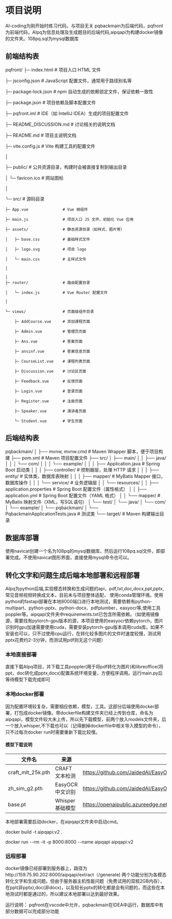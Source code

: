 
# 项目说明
AI-coding为刚开始时练习代码，与项目无关
pqbackmain为后端代码，pqfront为前端代码，AIpq为信息处理及生成题目的后端代码,aipqapi为构建docker镜像的文件夹。108pq.sql为mysql数据库
## 前端结构表
pqfront/
├─ index.html                # 项目入口 HTML 文件

├─ jsconfig.json             # JavaScript 配置文件，通常用于路径别名等

├─ package-lock.json         # npm 自动生成的依赖锁定文件，保证依赖一致性

├─ package.json              # 项目依赖及脚本配置文件

├─ pqfront.iml               # IDE（如 IntelliJ IDEA）生成的项目配置文件

├─ README_DISCUSSION.md      # 讨论相关的说明文档

├─ README.md                 # 项目主说明文档

├─ vite.config.js            # Vite 构建工具的配置文件

│

├─ public/                   # 公共资源目录，构建时会被直接复制到输出目录

│   └─ favicon.ico           # 网站图标

│

└─ src/                      # 源码目录

    ├─ App.vue               # Vue 根组件
    
    ├─ main.js               # 项目入口 JS 文件，初始化 Vue 应用
    
    ├─ assets/               # 静态资源目录（如样式、图片等）
    
    │   ├─ base.css          # 基础样式文件
    
    │   ├─ logo.svg          # 项目 logo
    
    │   └─ main.css          # 主样式文件
    
    │

    │
    ├─ router/               # 路由配置目录
    
    │   └─ index.js          # Vue Router 配置文件
    
    │
    
    └─ views/                # 页面级组件目录
    
        ├─ AddCourse.vue     # 添加课程页面
        
        ├─ Admin.vue         # 管理员页面
        
        ├─ Ans.vue           # 答案页面
        
        ├─ ansinf.vue        # 答案信息页面
        
        ├─ CourseList.vue    # 课程列表页面
        
        ├─ Discussion.vue    # 讨论区页面
        
        ├─ Feedback.vue      # 反馈页面
        
        ├─ Login.vue         # 登录页面
        
        ├─ Register.vue      # 注册页面
        
        ├─ Speaker.vue       # 演讲者页面
        
        └─ Student.vue       # 学生页面
## 后端结构表
pqbackmain/
│
├── mvnw, mvnw.cmd                # Maven Wrapper 脚本，便于项目构建
├── pom.xml                       # Maven 项目配置文件
├── src/
│   ├── main/
│   │   ├── java/
│   │   │   └── com/
│   │   │       └── example/
│   │   │           ├── Application.java      # Spring Boot 启动类
│   │   │           ├── controller/           # 控制器层，处理 HTTP 请求
│   │   │           ├── entity/               # 实体类，数据库表映射
│   │   │           ├── mapper/               # MyBatis Mapper 接口，数据库操作
│   │   │           └── service/              # 业务逻辑层
│   │   └── resources/
│   │       ├── application.properties        # Spring Boot 配置文件（属性格式）
│   │       ├── application.yml               # Spring Boot 配置文件（YAML 格式）
│   │       └── mapper/                       # MyBatis 映射文件（XML，写SQL语句）
│   └── test/
│       └── java/
│           └── com/
│               └── example/
│                   └── pqbackmain/
│                       └── PqbackmainApplicationTests.java   # 测试类
└── target/                        # Maven 构建输出目录

## 数据库部署
使用navicat创建一个名为108pq的mysql数据库，然后运行108pq.sql文件，即部署完成。不使用navicat图形界面，直接使用mysql命令也可以。

## 转化文字和问题生成后端本地部署和远程部署
AIpq为python后端,实现模态转换和生成问题的api，pdf,txt,doc,docx,ppt,pptx,常见音频视频转换成文本，目前未与项目整体适配，
使用conda管理环境。使用python的fastapi部署在本地8000端口进行本地测试，需要依赖有python-multipart、python-pptx、python-docx、pdfplumber，easyocr等,使用工具poppler等。aipqapi文件夹中requirements.txt已包含所需依赖。（如使用镜像源，需要找有pytorch-gpu版本的源，本项目使用的easyocr依赖pytorch，图片识别时gpu加速需要使用cuda，需要安装pytorch-gpu版本调用cuda库。如果不安装也可以，只不过使用cpu运行，在转化较多图片的文件时速度较慢，测试用pptx花费约2-3分钟，而测试用pdf则无这个问题）
### 本地直接部署
直接下载AIpq项目，并下载工具poppler(用于将pdf转化为图片)和libreoffice(将ppt，doc转化成pptx,docx)配置系统环境变量，方便程序调用。运行main.py后等待模型下载完成即可

### 本地docker部署
因为配置环境较复杂，需要相应依赖，模型，工具。这部分后端使用docker部署，打包成docker镜像。带dockerfile构建文件夹已经上传到仓库，命名为aipqapi，模型文件较大未上传，所以先下载模型，前两个放入models文件夹，后一个放入whisper,不下载也可以（记得删掉dockerfile中相关导入模型的命令），只不过每次docker run时需要重新下载比较慢。


#### 模型下载说明
| 文件名             | 来源            | 下载地址                                                                                     |
|-------------------|-----------------|--------------------------------------------------------------------------------------------- |
| craft_mlt_25k.pth | CRAFT 文本检测   |  https://github.com/JaidedAI/EasyOCR/releases/download/pre-v1.1.6/craft_mlt_25k.zip|
| zh_sim_g2.pth     | EasyOCR 中文识别 | https://github.com/JaidedAI/EasyOCR/releases/download/v1.3/zh_sim_g2.zip   | 
| base.pt           | Whisper 基础模型 | https://openaipublic.azureedge.net/main/whisper/models/ed3a0b6b1c0edf879ad9b11b1af5a0e6ab5db9205f891f668f8b0e6c6326e34e/base.pt|                        

本地部署需要启动docker，在aipqapi文件夹中启动cmd。

docker build -t aipqapi:v2 .

docker run --rm -it -p 8000:8000 --name aipqapi aipqapi:v2

### 远程部署
docker镜像已经部署到服务器上，路径为http://159.75.90.202:8000/aipqapi/extract（/generate)
两个功能分别为各模态转化文字和生成问题。但由于服务器主机性能问题（免费试用的双核2GB内存），在ppt(非pptx),doc(非docx)，以及较长pptx的转化都是会有问题的，而这些在本地测试时都是通过的，所以建议本地部署以达到最好效果。


运行说明：
pqfront在vscode中允许，pqbackmain在IDEA中运行，数据库中有部分数据可以完成部分功能


